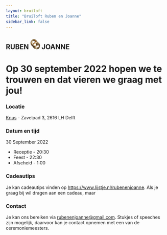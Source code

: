 ```yaml
---
layout: bruiloft
title: "Bruiloft Ruben en Joanne"
sidebar_link: false
---
```

## RUBEN <img src="assets/img/ring.png" class="inline" width="30" /> JOANNE
# Op 30 september 2022 hopen we te trouwen en dat vieren we graag met jou!

### Locatie
<a href="https://www.knus.nl/" target="_blank">Knus</a> - Zavelpad 3, 2616 LH Delft

### Datum en tijd
30 September 2022
<ul>
<li>Receptie - 20:30</li>
<li>Feest - 22:30</li>
<li>Afscheid - 1:00</li>
</ul>

### Cadeautips
Je kan cadeautips vinden op <a href="https://www.lijstje.nl/rubenenjoanne" target="_blank">https://www.lijstje.nl/rubenenjoanne</a>.
Als je graag bij wil dragen aan een cadeau, maar 

### Contact
Je kan ons bereiken via <a href="mailto:rubenenjoanne@gmail.com">rubenenjoanne@gmail.com</a>. Stukjes of speeches zijn mogelijk, daarvoor kan je contact opnemen met een van de ceremoniemeesters.
